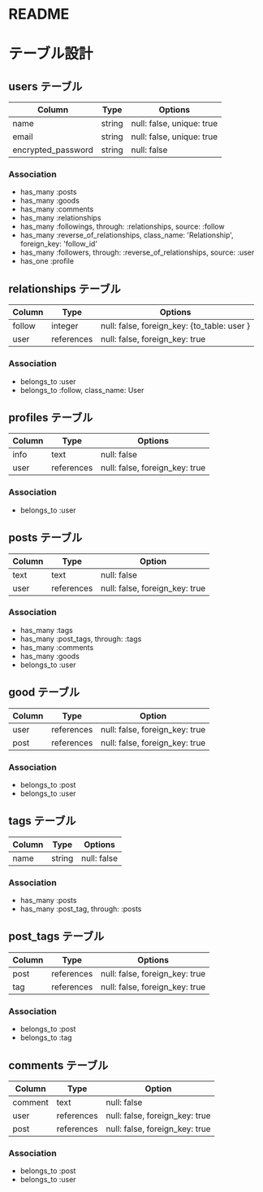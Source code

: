 # README

# テーブル設計

## users テーブル

| Column                    | Type    | Options                   |
|---------------------------|---------|---------------------------|
| name                      | string  | null: false, unique: true |
| email                     | string  | null: false, unique: true |
| encrypted_password        | string  | null: false               |

### Association

- has_many :posts
- has_many :goods
- has_many :comments
- has_many :relationships
- has_many :followings, through: :relationships, source: :follow
- has_many :reverse_of_relationships, class_name: 'Relationship', foreign_key: 'follow_id'
- has_many :followers, through: :reverse_of_relationships, source: :user
- has_one  :profile

## relationships テーブル

| Column    | Type       | Options                                    |
|-----------|------------|--------------------------------------------|
| follow    | integer    | null: false, foreign_key: {to_table: user }|
| user      | references | null: false, foreign_key: true             |

### Association

- belongs_to :user
- belongs_to :follow, class_name: User


## profiles テーブル

| Column                    | Type        | Options                        |
|---------------------------|-------------|--------------------------------|
| info                      | text        | null: false                    |
| user                      | references  | null: false, foreign_key: true |

### Association

- belongs_to :user

## posts テーブル

| Column | Type       | Option                         |
|--------|------------|--------------------------------|
| text   | text       | null: false                    |
| user   | references | null: false, foreign_key: true |

### Association

- has_many   :tags
- has_many   :post_tags, through: :tags
- has_many   :comments
- has_many   :goods
- belongs_to :user

## good テーブル

| Column  | Type       | Option                         |
|---------|------------|--------------------------------|
| user    | references | null: false, foreign_key: true |
| post    | references | null: false, foreign_key: true |

### Association

- belongs_to :post
- belongs_to :user


##  tags テーブル

| Column             | Type       | Options                        |
| -------------------| ---------- | ------------------------------ |
| name               | string     | null: false                    |

 
### Association
- has_many :posts
- has_many :post_tag, through: :posts


## post_tags テーブル

| Column  | Type       | Options                        |
| --------| ---------- | ------------------------------ |
| post    | references | null: false, foreign_key: true |
| tag     | references | null: false, foreign_key: true |


### Association

- belongs_to :post
- belongs_to :tag

## comments テーブル

| Column  | Type       | Option                         |
|---------|------------|--------------------------------|
| comment | text       | null: false                    |
| user    | references | null: false, foreign_key: true |
| post    | references | null: false, foreign_key: true |

### Association

- belongs_to :post
- belongs_to :user